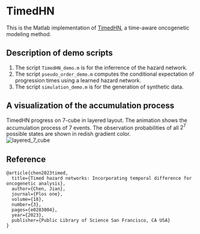 # TimedHN
This is the Matlab implementation of [TimedHN](https://journals.plos.org/plosone/article?id=10.1371/journal.pone.0283004), a time-aware oncogenetic modeling method.<br />
## Description of demo scripts
1. The script `TimedHN_demo.m` is for the inferrence of the hazard network.<br />
2. The script `pseudo_order_demo.m` computes the conditional expectation of progression times using a learned hazard network.<br />
3. The script `simulation_demo.m` is for the generation of synthetic data.<br />

## A visualization of the accumulation process
TimedHN progress on 7-cube in layered layout. The animation shows the accumulation process of 7 events. The observation probabilities of all $2^7$ possible states are shown in redish gradient color.<br />
![layered_7_cube](https://user-images.githubusercontent.com/45474252/202872997-e7966248-d583-4981-926b-b3f2c5779af6.gif)


## Reference
```
@article{chen2023timed,
  title={Timed hazard networks: Incorporating temporal difference for oncogenetic analysis},
  author={Chen, Jian},
  journal={Plos one},
  volume={18},
  number={3},
  pages={e0283004},
  year={2023},
  publisher={Public Library of Science San Francisco, CA USA}
}
```
